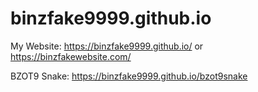 # binzfake9999.github.io
My Website: https://binzfake9999.github.io/ or https://binzfakewebsite.com/

BZOT9 Snake: https://binzfake9999.github.io/bzot9snake
